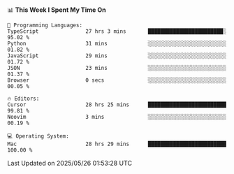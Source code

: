 <!--START_SECTION:waka-->
📊 **This Week I Spent My Time On** 

```text
💬 Programming Languages: 
TypeScript               27 hrs 3 mins       ████████████████████████░   95.02 % 
Python                   31 mins             ░░░░░░░░░░░░░░░░░░░░░░░░░   01.82 % 
JavaScript               29 mins             ░░░░░░░░░░░░░░░░░░░░░░░░░   01.72 % 
JSON                     23 mins             ░░░░░░░░░░░░░░░░░░░░░░░░░   01.37 % 
Browser                  0 secs              ░░░░░░░░░░░░░░░░░░░░░░░░░   00.05 % 

🔥 Editors: 
Cursor                   28 hrs 25 mins      █████████████████████████   99.81 % 
Neovim                   3 mins              ░░░░░░░░░░░░░░░░░░░░░░░░░   00.19 % 

💻 Operating System: 
Mac                      28 hrs 29 mins      █████████████████████████   100.00 % 
```


 Last Updated on 2025/05/26 01:53:28 UTC
<!--END_SECTION:waka-->
